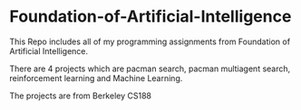 # Foundation-of-Artificial-Intelligence

This Repo includes all of my programming assignments from Foundation of Artificial Intelligence.

There are 4 projects which are pacman search, pacman multiagent search, reinforcement learning and Machine Learning.

The projects are from Berkeley CS188
